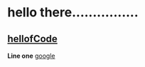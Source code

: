 # hello there................
## [hellofCode](https://GKHell.github.io/hellof.md)
**Line one**
[google](https://www.google.com)
